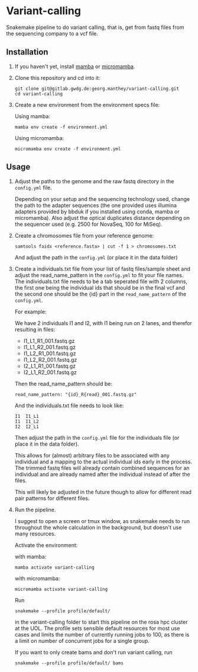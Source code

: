 # Variant-calling

Snakemake pipeline to do variant calling, that is, get from fastq files from the sequencing company to a vcf file.

## Installation

1. If you haven't yet, install [mamba](https://mamba.readthedocs.io/en/latest/installation/mamba-installation.html) or [micromamba](https://mamba.readthedocs.io/en/latest/installation/micromamba-installation.html).

2. Clone this repository and cd into it:

    ```
    git clone git@gitlab.gwdg.de:georg.manthey/variant-calling.git
    cd variant-calling
    ```

3. Create a new environment from the environment specs file:

    Using mamba:
    ```
    mamba env create -f environment.yml
    ```

    Using micromamba:
    ```
    micromamba env create -f environment.yml
    ```

## Usage

1. Adjust the paths to the genome and the raw fastq directory in the `config.yml` file.

    Depending on your setup and the sequencing technology used, change the path to the adapter sequences (the one provided uses illumina adapters provided by bbduk if you installed using conda, mamba or micromamba). Also adjust the optical duplicates distance depending on the sequencer used (e.g. 2500 for NovaSeq, 100 for MiSeq).

2. Create a chromosomes file from your reference genome:

    ```
    samtools faidx <reference.fasta> | cut -f 1 > chromosomes.txt
    ```

    And adjust the path in the `config.yml` (or place it in the data folder)

3. Create a individuals.txt file from your list of fastq files/sample sheet and adjust the read_name_pattern in the `config.yml` to fit your file names. The individuals.txt file needs to be a tab seperated file with 2 columns, the first one being the individual ids that should be in the final vcf and the second one should be the {id} part in the `read_name_pattern` of the `config.yml`. 

    For example:
    
    We have 2 individuals I1 and I2, with I1 being run on 2 lanes, and therefor resulting in files:
    
     - I1_L1_R1_001.fastq.gz
     - I1_L1_R2_001.fastq.gz
     - I1_L2_R1_001.fastq.gz
     - I1_L2_R2_001.fastq.gz
     - I2_L1_R1_001.fastq.gz
     - I2_L1_R2_001.fastq.gz

    Then the read_name_pattern should be:

    ```
    read_name_pattern: "{id}_R{read}_001.fastq.gz"
    ```

    And the individuals.txt file needs to look like:

    ```
    I1	I1_L1
    I1	I1_L2
    I2	I2_L1
    ```

    Then adjust the path in the `config.yml` file for the individuals file (or place it in the data folder).


    This allows for (almost) arbitrary files to be associated with any individual and a mapping to the actual individual ids early in the process. The trimmed fastq files will already contain combined sequences for an individual and are already named after the individual instead of after the files.

    This will likely be adjusted in the future though to allow for different read pair patterns for different files.

4. Run the pipeline.
    
    I suggest to open a screen or tmux window, as snakemake needs to run throughout the whole calculation in the background, but doesn't use many resources. 

    Activate the environment:

    with mamba:
    ```
    mamba activate variant-calling
    ```

    with micromamba:
    ```
    micromamba activate variant-calling
    ```

    Run
    ```
    snakemake --profile profile/default/
    ```

    in the variant-calling folder to start this pipeline on the rosa hpc cluster at the UOL. The profile sets sensible default resources for most use cases and limits the number of currently running jobs to 100, as there is a limit on number of concurrent jobs for a single group.

    If you want to only create bams and don't run variant calling, run
    ```
    snakemake --profile profile/default/ bams
    ```